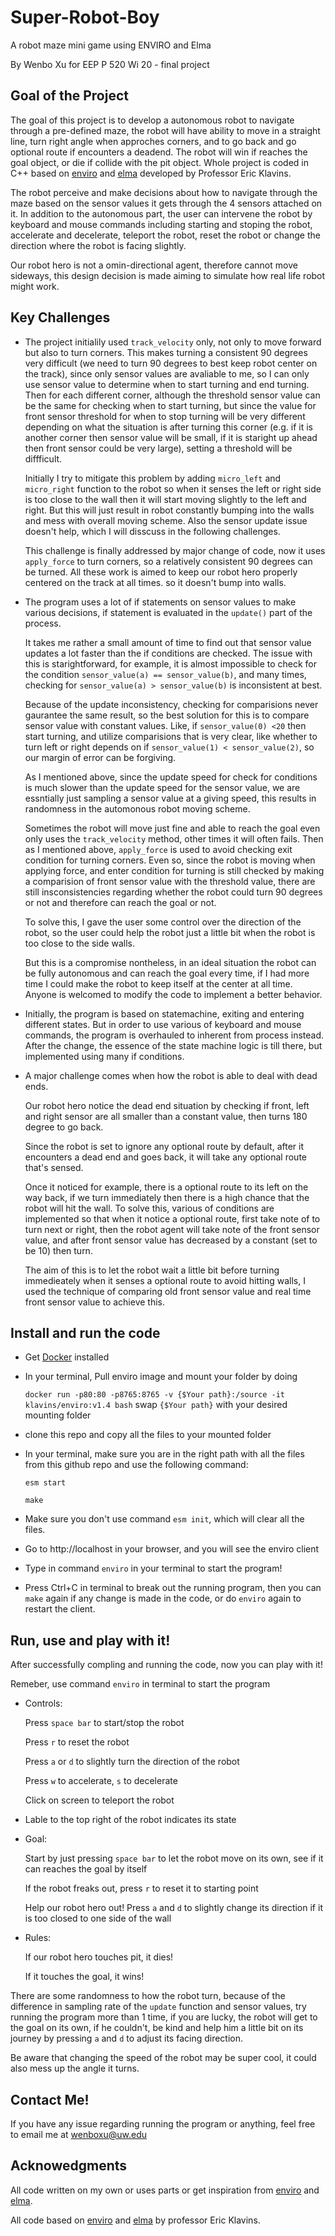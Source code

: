 # Super-Robot-Boy
A robot maze mini game using ENVIRO and Elma

By Wenbo Xu 
for EEP P 520 Wi 20 - final project

Goal of the Project
---

The goal of this project is to develop a autonomous robot to navigate through a pre-defined maze, the robot will have ability to move in a straight line, turn right angle when approches corners, and to go back and go optional route if encounters a deadend. The robot will win if reaches the goal object, or die if collide with the pit object. Whole project is coded in C++ based on [enviro](https://github.com/klavinslab/enviro) and [elma](https://github.com/klavinslab/elma) developed by Professor Eric Klavins.

The robot perceive and make decisions about how to navigate through the maze based on the sensor values it gets through the 4 sensors attached on it. In addition to the autonomous part, the user can intervene the robot by keyboard and mouse commands including starting and stoping the robot, accelerate and decelerate, teleport the robot, reset the robot or change the direction where the robot is facing slightly.

Our robot hero is not a omin-directional agent, therefore cannot move sideways, this design decision is made aiming to simulate how real life robot might work. 

Key Challenges
---

- The project initialily used `track_velocity` only, not only to move forward but also to turn corners. This makes turning a consistent 90 degrees very difficult (we need to turn 90 degrees to best keep robot center on the track), since only sensor values are avaliable to me, so I can only use sensor value to determine when to start turning and end turning. Then for each different corner, although the threshold sensor value can be the same for checking when to start turning, but since the value for front sensor threshold for when to stop turning will be very different depending on what the situation is after turning this corner (e.g. if it is another corner then sensor value will be small, if it is staright up ahead then front sensor could be very large), setting a threshold will be diffficult. 

   Initially I try to mitigate this problem by adding `micro_left` and `micro_right` function to the robot so when it senses the left or right side is too close to the wall then it will start moving slightly to the left and right. But this will just result in robot constantly bumping into the walls and mess with overall moving scheme. Also the sensor update issue doesn't help, which I will disscuss in the following challenges.
   
   This challenge is finally addressed by major change of code, now it uses `apply_force` to turn corners, so a relatively consistent 90 degrees can be turned. All these work is aimed to keep our robot hero properly centered on the track at all times. so it doesn't bump into walls.
   
- The program uses a lot of if statements on sensor values to make various decisions, if statement is evaluated in the `update()` part of the process.

   It takes me rather a small amount of time to find out that sensor value updates a lot faster than the if conditions are checked. The issue with this is starightforward, for example, it is almost impossible to check for the condition `sensor_value(a) == sensor_value(b)`, and many times, checking for `sensor_value(a) > sensor_value(b)` is inconsistent at best. 
   
   Because of the update inconsistency, checking for comparisions never gaurantee the same result, so the best solution for this is to compare sensor value with constant values. Like, if `sensor_value(0) <20` then start turning, and utilize comparisions that is very clear, like whether to turn left or right depends on if `sensor_value(1) < sensor_value(2)`, so our margin of error can be forgiving.
   
   As I mentioned above, since the update speed for check for conditions is much slower than the update speed for the sensor value, we are essntially just sampling a sensor value at a giving speed, this results in randomness in the automonous robot moving scheme. 
   
   Sometimes the robot will move just fine and able to reach the goal even only uses the `track_velocity` method, other times it will often fails. Then as I mentioned above, `apply_force` is used to avoid checking exit condition for turning corners. Even so, since the robot is moving when applying force, and enter condition for turning is still checked by making a comparision of front sensor value with the threshold value, there are still insconsistencies regarding whether the robot could turn 90 degrees or not and therefore can reach the goal or not.
   
   To solve this, I gave the user some control over the direction of the robot, so the user could help the robot just a little bit when the robot is too close to the side walls.
   
   But this is a compromise nontheless, in an ideal situation the robot can be fully autonomous and can reach the goal every time, if I had more time I could make the robot to keep itself at the center at all time. Anyone is welcomed to modify the code to implement a better behavior.
   
- Initially, the program is based on statemachine, exiting and entering different states. But in order to use various of keyboard and mouse commands, the program is overhauled to inherent from process instead. After the change, the essence of the state machine logic is till there, but implemented using many if conditions.

- A major challenge comes when how the robot is able to deal with dead ends. 

   Our robot hero notice the dead end situation by checking if front, left and right sensor are all smaller than a constant value, then turns 180 degree to go back.
   
   Since the robot is set to ignore any optional route by default, after it encounters a dead end and goes back, it will take any optional route that's sensed.
   
   Once it noticed for example, there is a optional route to its left on the way back, if we turn immediately then there is a high chance that the robot will hit the wall. To solve this, various of conditions are implemented so that when it notice a optional route, first take note of to turn next or right, then the robot agent will take note of the front sensor value, and after front sensor value has decreased by a constant (set to be 10) then turn. 
   
   The aim of this is to let the robot wait a little bit before turning immedieately when it senses a optional route to avoid hitting walls, I used the technique of comparing old front sensor value and real time front sensor value to achieve this.

Install and run the code
---

- Get [Docker](https://www.docker.com/) installed

- In your terminal, Pull enviro image and mount your folder by doing

   `docker run -p80:80 -p8765:8765 -v {$Your path}:/source -it klavins/enviro:v1.4 bash`
   swap `{$Your path}` with your desired mounting folder
   
- clone this repo and copy all the files to your mounted folder

- In your terminal, make sure you are in the right path with all the files from this github repo and use the following command:

   `esm start`
   
   `make`

- Make sure you don't use command `esm init`, which will clear all the files.

- Go to http://localhost in your browser, and you will see the enviro client

- Type in command `enviro` in your terminal to start the program!

- Press Ctrl+C in terminal to break out the running program, then you can `make` again if any change is made in the code, or do `enviro` again to restart the client. 

Run, use and play with it!
---

After successfully compling and running the code, now you can play with it!

Remeber, use command `enviro` in terminal to start the program

- Controls:


   Press `space bar` to start/stop the robot

   Press `r` to reset the robot

   Press `a` or `d` to slightly turn the direction of the robot

   Press `w` to accelerate, `s` to decelerate

   Click on screen to teleport the robot

- Lable to the top right of the robot indicates its state

- Goal:

   Start by just pressing `space bar` to let the robot move on its own, see if it can reaches the goal by itself
   
   If the robot freaks out, press `r` to reset it to starting point
   
   Help our robot hero out! Press `a` and `d` to slightly change its direction if it is too closed to one side of the wall
   
- Rules:

   If our robot hero touches pit, it dies!
   
   If it touches the goal, it wins!
   
There are some randomness to how the robot turn, because of the difference in sampling rate of the `update` function and sensor values, try running the program more than 1 time, if you are lucky, the robot will get to the goal on its own, if he couldn't, be kind and help him a little bit on its journey by pressing `a` and `d` to adjust its facing direction.

Be aware that changing the speed of the robot may be super cool, it could also mess up the angle it turns.

Contact Me!
---
If you have any issue regarding running the program or anything, feel free to email me at wenboxu@uw.edu

Acknowedgments
---

All code written on my own or uses parts or get inspiration from [enviro](https://github.com/klavinslab/enviro) and [elma](https://github.com/klavinslab/elma).

All code based on [enviro](https://github.com/klavinslab/enviro) and [elma](https://github.com/klavinslab/elma) by professor Eric Klavins.
